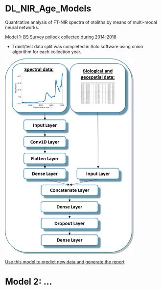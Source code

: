 # DL_NIR_Age_Models
Quantitative analysis of FT-NIR spectra of otoliths by means of multi-modal neural networks.

[Model 1: BS Survey pollock collected during 2014-2018](https://github.com/NOAA-Fisheries-AFSC-Age-and-Growth/age_model_pollock_BSsurvey_2014-2018)
* Traint/test data split was completed in Solo software using onion algorithm for each collection year. 

![](/images/m_picture.png)

[Use this model to predict new data and generate the report](https://github.com/NOAA-Fisheries-AFSC-Age-and-Growth/age_predictions_pollock_BSsurvey2014-2018model)

# Model 2: ...
